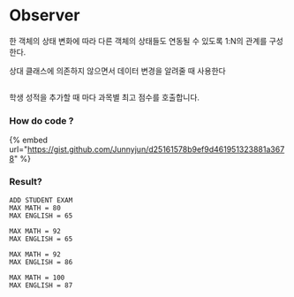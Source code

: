 # Observer

한 객체의 상태 변화에 따라 다른 객체의 상태들도 연동될 수 있도록 1:N의 관계를 구성한다.

상대 클래스에 의존하지 않으면서 데이터 변경을 알려줄 때 사용한다

<img src="../../.gitbook/assets/file.drawing (11).svg" alt="" class="gitbook-drawing">

학생 성적을 추가할 때 마다 과목별 최고 점수를 호출합니다.



### How do code ?

{% embed url="https://gist.github.com/Junnyjun/d25161578b9ef9d461951323881a3678" %}

### Result?

```basic
ADD STUDENT EXAM
MAX MATH = 80
MAX ENGLISH = 65

MAX MATH = 92
MAX ENGLISH = 65

MAX MATH = 92
MAX ENGLISH = 86

MAX MATH = 100
MAX ENGLISH = 87
```

